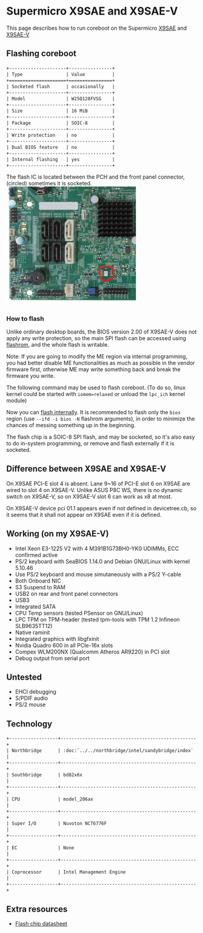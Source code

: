 # Supermicro X9SAE and X9SAE-V

This page describes how to run coreboot on the Supermicro [X9SAE] and [X9SAE-V]

## Flashing coreboot

```eval_rst
+---------------------+----------------+
| Type                | Value          |
+=====================+================+
| Socketed flash      | occasionally   |
+---------------------+----------------+
| Model               | W25Q128FVSG    |
+---------------------+----------------+
| Size                | 16 MiB         |
+---------------------+----------------+
| Package             | SOIC-8         |
+---------------------+----------------+
| Write protection    | no             |
+---------------------+----------------+
| Dual BIOS feature   | no             |
+---------------------+----------------+
| Internal flashing   | yes            |
+---------------------+----------------+
```

The flash IC is located between the PCH and the front panel connector,
(circled) sometimes it is socketed.
![](x9sae.jpg)

### How to flash

Unlike ordinary desktop boards, the BIOS version 2.00 of X9SAE-V does not
apply any write protection, so the main SPI flash can be accessed using
[flashrom], and the whole flash is writable.

Note: If you are going to modify the ME region via internal programming, you had
better disable ME functionalities as much as possible in the vendor firmware
first, otherwise ME may write something back and break the firmware you write.

The following command may be used to flash coreboot. (To do so, linux kernel
could be started with `iomem=relaxed` or unload the `lpc_ich` kernel module)

Now you can [flash internally](/flash_tutorial/int_flashrom.md). It is
recommended to flash only the `bios` region (use `--ifd -i bios -N` flashrom
arguments), in order to minimize the chances of messing something up in the
beginning.

The flash chip is a SOIC-8 SPI flash, and may be socketed, so it's also easy
to do in-system programming, or remove and flash externally if it is socketed.

## Difference between X9SAE and X9SAE-V
On X9SAE PCI-E slot 4 is absent. Lane 9~16 of PCI-E slot 6 on X9SAE are wired
to slot 4 on X9SAE-V. Unlike ASUS P8C WS, there is no dynamic switch on X9SAE-V,
so on X9SAE-V slot 6 can work as x8 at most.

On X9SAE-V device pci 01.1 appears even if not defined in devicetree.cb, so it
seems that it shall not appear on X9SAE even if it is defined.

## Working (on my X9SAE-V)
- Intel Xeon E3-1225 V2 with 4 M391B1G73BH0-YK0 UDIMMs, ECC confirmed active
- PS/2 keyboard with SeaBIOS 1.14.0 and Debian GNU/Linux with kernel 5.10.46
- Use PS/2 keyboard and mouse simutaneously with a PS/2 Y-cable
- Both Onboard NIC
- S3 Suspend to RAM
- USB2 on rear and front panel connectors
- USB3
- Integrated SATA
- CPU Temp sensors (tested PSensor on GNU/Linux)
- LPC TPM on TPM-header (tested tpm-tools with TPM 1.2 Infineon SLB9635TT12)
- Native raminit
- Integrated graphics with libgfxinit
- Nvidia Quadro 600 in all PCIe-16x slots
- Compex WLM200NX (Qualcomm Atheros AR9220) in PCI slot
- Debug output from serial port

## Untested

- EHCI debugging
- S/PDIF audio
- PS/2 mouse

## Technology

```eval_rst
+------------------+--------------------------------------------------+
| Northbridge      | :doc:`../../northbridge/intel/sandybridge/index` |
+------------------+--------------------------------------------------+
| Southbridge      | bd82x6x                                          |
+------------------+--------------------------------------------------+
| CPU              | model_206ax                                      |
+------------------+--------------------------------------------------+
| Super I/O        | Nuvoton NCT6776F                                 |
+------------------+--------------------------------------------------+
| EC               | None                                             |
+------------------+--------------------------------------------------+
| Coprocessor      | Intel Management Engine                          |
+------------------+--------------------------------------------------+
```

## Extra resources

- [Flash chip datasheet][W25Q128FVSG]

[X9SAE]: https://www.supermicro.com/products/motherboard/xeon/c216/x9sae.cfm
[X9SAE-V]:  https://www.supermicro.com/products/motherboard/xeon/c216/x9sae-v.cfm
[W25Q128FVSG]: https://static.chipdip.ru/lib/093/DOC001093213.pdf
[flashrom]: https://flashrom.org/Flashrom
